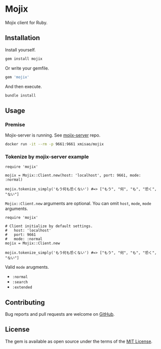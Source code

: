 # Mojix

Mojix client for Ruby.

## Installation

Install yourself.

```ruby
gem install mojix
```

Or write your gemfile.

```ruby
gem 'mojix'
```

And then execute.

```sh
bundle install
```

## Usage

### Premise

Mojix-server is running.
See [mojix-server](https://github.com/xmisao/mojix-server) repo.

```sh
docker run -it --rm -p 9661:9661 xmisao/mojix
```

### Tokenize by mojix-server example

```
require 'mojix'

mojix = Mojix::Client.new(host: 'localhost', port: 9661, mode: :normal)

mojix.tokenize_simply('もう何も恐くない') #=> ["もう", "何", "も", "恐く", "ない"]
```

`Mojix::Client.new` arguments are optional.
You can omit `host`, `mode`, `mode` arguments.

```
require 'mojix'

# Client initialize by default settings.
#   host: 'localhost'
#   port: 9661
#   mode: :normal
mojix = Mojix::Client.new 

mojix.tokenize_simply('もう何も恐くない') #=> ["もう", "何", "も", "恐く", "ない"]
```

Valid `mode` arugments.

* `:normal`
* `:search`
* `:extended`

## Contributing

Bug reports and pull requests are welcome on [GitHub](https://github.com/xmisao/mojix-client-ruby).

## License

The gem is available as open source under the terms of the [MIT License](http://opensource.org/licenses/MIT).
